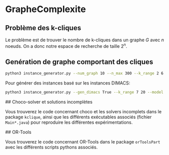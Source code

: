 # GrapheComplexite

## Problème des k-cliques

Le problème est de trouver le nombre de k-cliques dans un graphe $G$ avec $n$ noeuds. On a donc notre espace de recherche de taille $2^n$.

## Genération de graphe comportant des cliques

```bash
python3 instance_generator.py --num_graph 10 --n_max 300 --k_range 2 6 --step 5 --output_dir kclique/data/graph_data/ --model kclique/data/model/model1_kclique.mzn --fzn_output_dir kclique/data/flatzinc_instance/
```

Pour générer des instances basé sur les instances DIMACS:

```bash
python3 instance_generator.py --gen_dimacs True --k_range 7 20 --model kclique/data/model/model1_kclique.mzn
```

## Choco-solver et solutions incomplètes

Vous trouverez le code concernant choco et les solvers incomplets dans le package `kclique`, ainsi que les différents exécutables associés (fichier `Main*.java`) pour reproduire les différentes expérimentations.

## OR-Tools

Vous trouverez le code concernant OR-Tools dans le package `orToolsPart` avec les différents scripts pythons associés.
